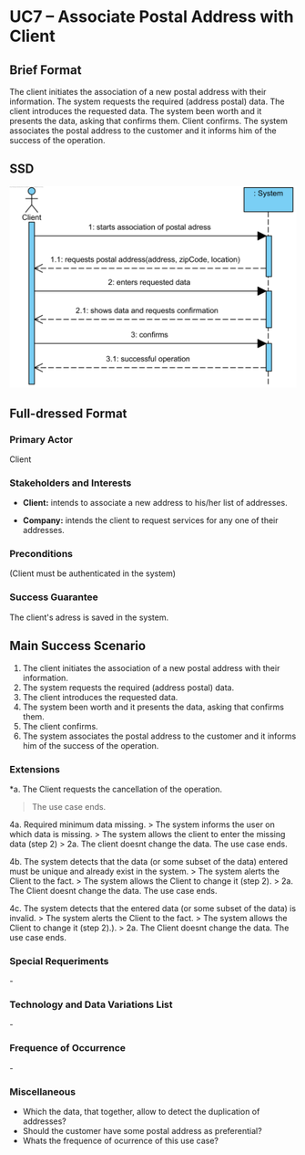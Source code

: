 ﻿UC7 – Associate Postal Address with Client
==============================

Brief Format
-------------

The client initiates the association of a new postal address with their information. The system requests the required (address postal) data. The client introduces the requested data. The system been worth and it presents the data, asking that confirms them. Client confirms. The system associates the postal address to the customer and it informs him of the success of the operation.

SSD
---

![SSD_UC7_IT4.png](SSD_UC7_IT4.png)

Full-dressed Format
----------------

### Primary Actor

Client

### Stakeholders and Interests

-   **Client:** intends to associate a new address to his/her list of addresses.

-   **Company:** intends the client to request services for any one of their addresses.

### Preconditions

(Client must be authenticated in the system)

### Success Guarantee

The client's adress is saved in the system.

Main Success Scenario
----------------------------------------------

1.  The client initiates the association of a new postal address with their information.
2.  The system requests the required (address postal) data. 
3.   The client introduces the requested data. 
4.  The system been worth and it presents the data, asking that confirms them.
5.  The client confirms.
6.   The system associates the postal address to the customer and it informs him of the success of the operation.
    

### Extensions

\*a. The Client requests the cancellation of the operation.

>   The use case ends.

4a. Required minimum data missing.
    >   The system informs the user on which data is missing.
    >   The system allows the client to enter the missing data (step 2)
    >   2a. The client doesnt change the data. The use case ends.

4b. The system detects that the data (or some subset of the data) entered must be unique and already exist in the system.
    >   The system alerts the Client to the fact.
    >   The system allows the Client to change it (step 2).
    >   2a. The Client doesnt change the data. The use case ends.

4c. The system detects that the entered data (or some subset of the data) is invalid.
    >   The system alerts the Client to the fact.
    >   The system allows the Client to change it (step 2).).
    >   2a. The Client doesnt change the data. The use case ends.

### Special Requeriments

\-

### Technology and Data Variations List 

\-

### Frequence of Occurrence

\-

### Miscellaneous

-   Which the data, that together, allow to detect the duplication of addresses?
-   Should the customer have some postal address as preferential?
-   Whats the frequence of ocurrence of this use case?